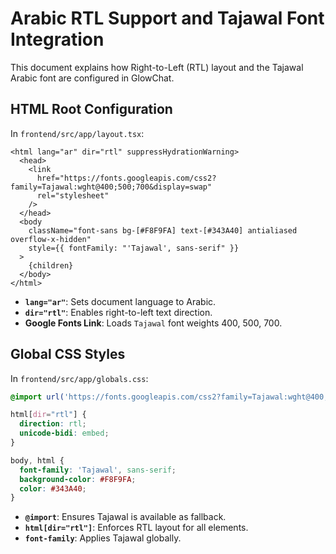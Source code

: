 # Arabic RTL Support and Tajawal Font Integration

This document explains how Right-to-Left (RTL) layout and the Tajawal Arabic font are configured in GlowChat.

## HTML Root Configuration

In `frontend/src/app/layout.tsx`:

```tsx
<html lang="ar" dir="rtl" suppressHydrationWarning>
  <head>
    <link
      href="https://fonts.googleapis.com/css2?family=Tajawal:wght@400;500;700&display=swap"
      rel="stylesheet"
    />
  </head>
  <body
    className="font-sans bg-[#F8F9FA] text-[#343A40] antialiased overflow-x-hidden"
    style={{ fontFamily: "'Tajawal', sans-serif" }}
  >
    {children}
  </body>
</html>
```

- **`lang="ar"`**: Sets document language to Arabic.
- **`dir="rtl"`**: Enables right-to-left text direction.
- **Google Fonts Link**: Loads `Tajawal` font weights 400, 500, 700.

## Global CSS Styles

In `frontend/src/app/globals.css`:

```css
@import url('https://fonts.googleapis.com/css2?family=Tajawal:wght@400;500;700&display=swap');

html[dir="rtl"] {
  direction: rtl;
  unicode-bidi: embed;
}

body, html {
  font-family: 'Tajawal', sans-serif;
  background-color: #F8F9FA;
  color: #343A40;
}
```

- **`@import`**: Ensures Tajawal is available as fallback.
- **`html[dir="rtl"]`**: Enforces RTL layout for all elements.
- **`font-family`**: Applies Tajawal globally.
